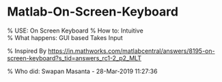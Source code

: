 # Matlab-On-Screen-Keyboard
% USE: On Screen Keyboard 
% How to: Intuitive  
% What happens: GUI based Takes Input 

% Inspired By 
https://in.mathworks.com/matlabcentral/answers/8195-on-screen-keyboard?s_tid=answers_rc1-2_p2_MLT

% Who did: Swapan Masanta - 28-Mar-2019 11:27:36  
